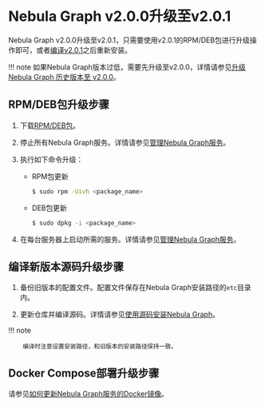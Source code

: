 # Nebula Graph v2.0.0升级至v2.0.1

Nebula Graph v2.0.0升级至v2.0.1，只需要使用v2.0.1的RPM/DEB包进行升级操作即可，或者[编译v2.0.1](2.compile-and-install-nebula-graph/1.install-nebula-graph-by-compiling-the-source-code.md)之后重新安装。

!!! note
    如果Nebula Graph版本过低，需要先升级至v2.0.0，详情请参见[升级 Nebula Graph 历史版本至 v2.0.0](3.upgrade-nebula-graph.md)。

## RPM/DEB包升级步骤

1. 下载[RPM/DEB包](https://github.com/vesoft-inc/nebula-graph/releases/tag/v2.0.1)。

2. 停止所有Nebula Graph服务。详情请参见[管理Nebula Graph服务](../2.quick-start/5.start-stop-service.md#_1)。

3. 执行如下命令升级：

   - RPM包更新

      ```bash
      $ sudo rpm -Uivh <package_name>
      ```

   - DEB包更新

      ```bash
      $ sudo dpkg -i <package_name>
      ```

4. 在每台服务器上启动所需的服务。详情请参见[管理Nebula Graph服务](../2.quick-start/5.start-stop-service.md#_1)。

## 编译新版本源码升级步骤

1. 备份旧版本的配置文件。配置文件保存在Nebula Graph安装路径的`etc`目录内。

2. 更新仓库并编译源码。详情请参见[使用源码安装Nebula Graph](2.compile-and-install-nebula-graph/1.install-nebula-graph-by-compiling-the-source-code.md)。

  !!! note

        编译时注意设置安装路径，和旧版本的安装路径保持一致。

## Docker Compose部署升级步骤

请参见[如何更新Nebula Graph服务的Docker镜像](../2.quick-start/2.deploy-nebula-graph-with-docker-compose.md#nebula_graphdocker)。